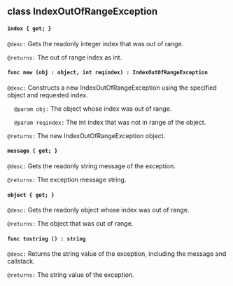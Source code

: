 ## class IndexOutOfRangeException

#### ```index { get; }```

```@desc:``` Gets the readonly integer index that was out of range.

```@returns:``` The out of range index as int.

#### ```func new (obj : object, int reqindex) : IndexOutOfRangeException```

```@desc:``` Constructs a new IndexOutOfRangeException using the specified object and requested index.

&nbsp;&nbsp;&nbsp;&nbsp;```@param obj:``` The object whose index was out of range.

&nbsp;&nbsp;&nbsp;&nbsp;```@param reqindex:``` The int index that was not in range of the object.

```@returns:``` The new IndexOutOfRangeException object.

#### ```message { get; }```

```@desc:``` Gets the readonly string message of the exception.

```@returns:``` The exception message string.

#### ```object { get; }```

```@desc:``` Gets the readonly object whose index was out of range.

```@returns:``` The object that was out of range.

#### ```func tostring () : string```

```@desc:``` Returns the string value of the exception, including the message and callstack.

```@returns:``` The string value of the exception.

